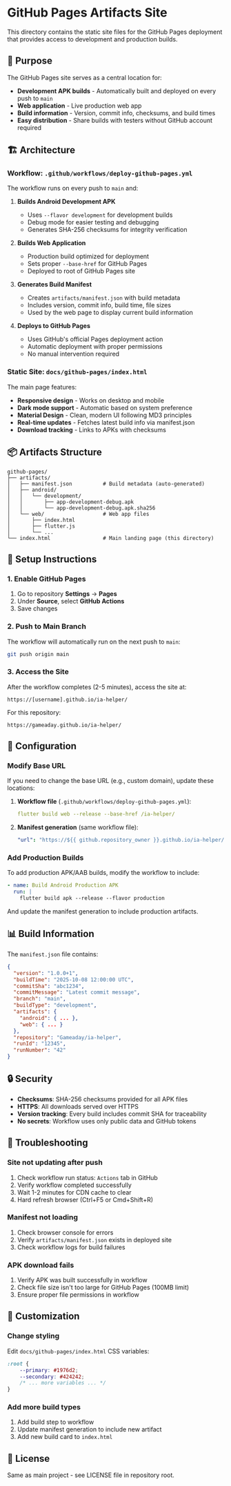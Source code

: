 # GitHub Pages Artifacts Site

This directory contains the static site files for the GitHub Pages deployment that provides access to development and production builds.

## 🎯 Purpose

The GitHub Pages site serves as a central location for:
- **Development APK builds** - Automatically built and deployed on every push to `main`
- **Web application** - Live production web app
- **Build information** - Version, commit info, checksums, and build times
- **Easy distribution** - Share builds with testers without GitHub account required

## 🏗️ Architecture

### Workflow: `.github/workflows/deploy-github-pages.yml`

The workflow runs on every push to `main` and:

1. **Builds Android Development APK**
   - Uses `--flavor development` for development builds
   - Debug mode for easier testing and debugging
   - Generates SHA-256 checksums for integrity verification

2. **Builds Web Application**
   - Production build optimized for deployment
   - Sets proper `--base-href` for GitHub Pages
   - Deployed to root of GitHub Pages site

3. **Generates Build Manifest**
   - Creates `artifacts/manifest.json` with build metadata
   - Includes version, commit info, build time, file sizes
   - Used by the web page to display current build information

4. **Deploys to GitHub Pages**
   - Uses GitHub's official Pages deployment action
   - Automatic deployment with proper permissions
   - No manual intervention required

### Static Site: `docs/github-pages/index.html`

The main page features:
- **Responsive design** - Works on desktop and mobile
- **Dark mode support** - Automatic based on system preference
- **Material Design** - Clean, modern UI following MD3 principles
- **Real-time updates** - Fetches latest build info via manifest.json
- **Download tracking** - Links to APKs with checksums

## 📦 Artifacts Structure

```
github-pages/
├── artifacts/
│   ├── manifest.json          # Build metadata (auto-generated)
│   ├── android/
│   │   └── development/
│   │       ├── app-development-debug.apk
│   │       └── app-development-debug.apk.sha256
│   └── web/                   # Web app files
│       ├── index.html
│       ├── flutter.js
│       └── ...
└── index.html                 # Main landing page (this directory)
```

## 🚀 Setup Instructions

### 1. Enable GitHub Pages

1. Go to repository **Settings** → **Pages**
2. Under **Source**, select **GitHub Actions**
3. Save changes

### 2. Push to Main Branch

The workflow will automatically run on the next push to `main`:

```bash
git push origin main
```

### 3. Access the Site

After the workflow completes (2-5 minutes), access the site at:

```
https://[username].github.io/ia-helper/
```

For this repository:
```
https://gameaday.github.io/ia-helper/
```

## 🔧 Configuration

### Modify Base URL

If you need to change the base URL (e.g., custom domain), update these locations:

1. **Workflow file** (`.github/workflows/deploy-github-pages.yml`):
   ```yaml
   flutter build web --release --base-href /ia-helper/
   ```

2. **Manifest generation** (same workflow file):
   ```yaml
   "url": "https://${{ github.repository_owner }}.github.io/ia-helper/"
   ```

### Add Production Builds

To add production APK/AAB builds, modify the workflow to include:

```yaml
- name: Build Android Production APK
  run: |
    flutter build apk --release --flavor production
```

And update the manifest generation to include production artifacts.

## 📊 Build Information

The `manifest.json` file contains:

```json
{
  "version": "1.0.0+1",
  "buildTime": "2025-10-08 12:00:00 UTC",
  "commitSha": "abc1234",
  "commitMessage": "Latest commit message",
  "branch": "main",
  "buildType": "development",
  "artifacts": {
    "android": { ... },
    "web": { ... }
  },
  "repository": "Gameaday/ia-helper",
  "runId": "12345",
  "runNumber": "42"
}
```

## 🔒 Security

- **Checksums**: SHA-256 checksums provided for all APK files
- **HTTPS**: All downloads served over HTTPS
- **Version tracking**: Every build includes commit SHA for traceability
- **No secrets**: Workflow uses only public data and GitHub tokens

## 🐛 Troubleshooting

### Site not updating after push

1. Check workflow run status: `Actions` tab in GitHub
2. Verify workflow completed successfully
3. Wait 1-2 minutes for CDN cache to clear
4. Hard refresh browser (Ctrl+F5 or Cmd+Shift+R)

### Manifest not loading

1. Check browser console for errors
2. Verify `artifacts/manifest.json` exists in deployed site
3. Check workflow logs for build failures

### APK download fails

1. Verify APK was built successfully in workflow
2. Check file size isn't too large for GitHub Pages (100MB limit)
3. Ensure proper file permissions in workflow

## 📝 Customization

### Change styling

Edit `docs/github-pages/index.html` CSS variables:

```css
:root {
    --primary: #1976d2;
    --secondary: #424242;
    /* ... more variables ... */
}
```

### Add more build types

1. Add build step to workflow
2. Update manifest generation to include new artifact
3. Add new build card to `index.html`

## 📄 License

Same as main project - see LICENSE file in repository root.
